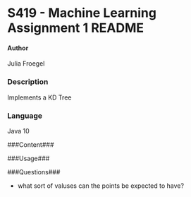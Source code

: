 S419 - Machine Learning Assignment 1 README  
============================================  

#### Author ####
Julia Froegel  

### Description ###  
Implements a KD Tree

### Language ###
Java 10

###Content###

###Usage###

###Questions###
- what sort of valuses can the points be expected to have?
